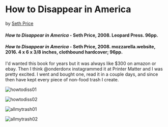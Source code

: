 # How to Disappear in America

by [Seth Price](http://sethpriceimages.com/)

#### *How to Disappear in America* - Seth Price, 2008. Leopard Press. 96pp.

#### *How to Disappear in America* - Seth Price, 2008. mozzarella.website, 2016. 4 x 6 x 3/8 inches, clothbound hardcover; 96pp.

I'd wanted this book for years but it was always like $300 on amazon or ebay. Then I think @onderdonx instagrammed it at Printer Matter and I was pretty excited. I went and bought one, read it in a couple days, and since then have kept every piece of non-food trash I create. 

![howtodiss01](howtodiss01.png)

![howtodiss02](howtodiss02.png)

![allmytrash01](mytrash01.png)

![allmytrash02](mytrash02.png)

